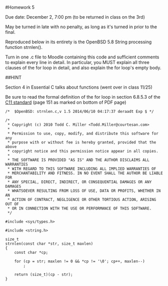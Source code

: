 #Homework 5

Due date: December 2, 7:00 pm (to be returned in class on the 3rd)

May be turned in late with no penalty, as long as it's turned in prior to the final.

Reproduced below in its entirety is the OpenBSD 5.8 String processing function strnlen().

Turn in one .c file to Moodle containing this code and sufficient comments to explain every line in detail. In particular, you MUST explain all three clauses of the for loop in detail, and also explain the for loop's empty body.


##HINT

Section 4 in Essential C talks about functions (went over in class 11/25)

Be sure to read the formal definition of the for loop in section 6.8.5.3 of the [C11 standard](http://www.open-std.org/jtc1/sc22/wg14/www/docs/n1570.pdf) (page 151 as marked on bottom of PDF page)


```
/*  $OpenBSD: strnlen.c,v 1.5 2014/06/10 04:17:37 deraadt Exp $ */

/*
 * Copyright (c) 2010 Todd C. Miller <Todd.Miller@courtesan.com>
 *
 * Permission to use, copy, modify, and distribute this software for any
 * purpose with or without fee is hereby granted, provided that the above
 * copyright notice and this permission notice appear in all copies.
 *
 * THE SOFTWARE IS PROVIDED "AS IS" AND THE AUTHOR DISCLAIMS ALL WARRANTIES
 * WITH REGARD TO THIS SOFTWARE INCLUDING ALL IMPLIED WARRANTIES OF
 * MERCHANTABILITY AND FITNESS. IN NO EVENT SHALL THE AUTHOR BE LIABLE FOR
 * ANY SPECIAL, DIRECT, INDIRECT, OR CONSEQUENTIAL DAMAGES OR ANY DAMAGES
 * WHATSOEVER RESULTING FROM LOSS OF USE, DATA OR PROFITS, WHETHER IN AN
 * ACTION OF CONTRACT, NEGLIGENCE OR OTHER TORTIOUS ACTION, ARISING OUT OF
 * OR IN CONNECTION WITH THE USE OR PERFORMANCE OF THIS SOFTWARE.
 */

#include <sys/types.h>

#include <string.h>

size_t
strnlen(const char *str, size_t maxlen)
{
    const char *cp;

    for (cp = str; maxlen != 0 && *cp != '\0'; cp++, maxlen--)
        ;

    return (size_t)(cp - str);
}
```

